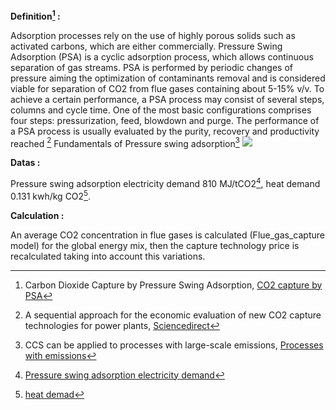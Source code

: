 **Definition[^1] :**

Adsorption processes rely on the use of highly porous solids such as activated carbons, which are either commercially. Pressure Swing Adsorption (PSA) is a cyclic adsorption process, which allows continuous separation of gas streams. PSA is performed by periodic changes of pressure aiming the optimization of contaminants removal and is considered viable for separation of CO2 from flue gases containing about 5-15% v/v. To achieve a certain performance, a PSA process may consist of several steps, columns and cycle time. One of the most basic configurations comprises four steps: pressurization, feed, blowdown and purge. The performance of a PSA process is usually evaluated by the purity, recovery and productivity reached [^3]
Fundamentals of Pressure swing adsorption[^2]
![](psa.PNG)

**Datas :**

Pressure swing adsorption electricity demand 810 MJ/tCO2[^4], heat demand 0.131 kwh/kg CO2[^5].

**Calculation :**

An average CO2 concentration in flue gases is calculated (Flue_gas_capture model) for the global energy mix, then the capture technology price is recalculated taking into account this variations.

[^1]: Carbon Dioxide Capture by Pressure Swing Adsorption, [CO2 capture by PSA](https://www.sciencedirect.com/science/article/pii/S1876610217315382)

[^2]: CCS can be applied to processes with large-scale emissions, [Processes with emissions](https://www.steel-360.com/technology-next/ccs-can-be-applied-to-processes-with-large-scale-emissions)

[^3]: A sequential approach for the economic evaluation of new CO2 capture technologies for power plants, [Sciencedirect](https://www.sciencedirect.com/science/article/pii/S1750583618307461?via%3Dihub)

[^4]: [Pressure swing adsorption electricity demand](https://sci-hub.et-fine.com/10.1016/j.ijggc.2019.03.006)

[^5]: [heat demad](https://www.osti.gov/servlets/purl/1238374)
